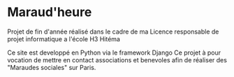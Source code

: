 # Maraud'heure
Projet de fin d'année réalisé dans le cadre de ma Licence responsable de projet informatique a l'école H3 Hitéma

Ce site est developpé en Python via le framework Django
Ce projet à pour vocation de mettre en contact associations et benevoles afin de réaliser des "Maraudes sociales" sur Paris.


